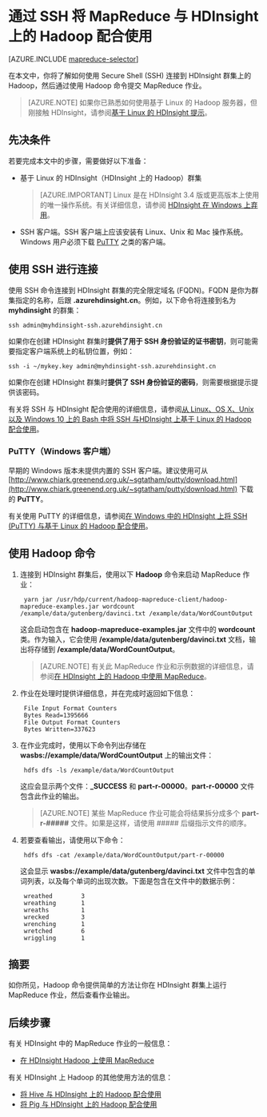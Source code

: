 <properties
    pageTitle="将 MapReduce 和 SSH 连接与 HDInsight 中的 Hadoop 配合使用 | Azure"
    description="了解如何在 HDInsight 上的 Hadoop 中使用 SSH 运行 MapReduce 作业。"
    services="hdinsight"
    documentationcenter=""
    author="Blackmist"
    manager="jhubbard"
    editor="cgronlun"
    tags="azure-portal" />
<tags
    ms.assetid="844678ba-1e1f-4fda-b9ef-34df4035d547"
    ms.service="hdinsight"
    ms.devlang="na"
    ms.topic="article"
    ms.tgt_pltfrm="na"
    ms.workload="big-data"
    ms.date="02/08/2017"
    wacn.date="03/10/2017"
    ms.author="larryfr" />  


# 通过 SSH 将 MapReduce 与 HDInsight 上的 Hadoop 配合使用

[AZURE.INCLUDE [mapreduce-selector](../../includes/hdinsight-selector-use-mapreduce.md)]

在本文中，你将了解如何使用 Secure Shell (SSH) 连接到 HDInsight 群集上的 Hadoop，然后通过使用 Hadoop 命令提交 MapReduce 作业。

> [AZURE.NOTE]
如果你已熟悉如何使用基于 Linux 的 Hadoop 服务器，但刚接触 HDInsight，请参阅[基于 Linux 的 HDInsight 提示](/documentation/articles/hdinsight-hadoop-linux-information/)。

## <a id="prereq"></a>先决条件

若要完成本文中的步骤，需要做好以下准备：

* 基于 Linux 的 HDInsight（HDInsight 上的 Hadoop）群集

    > [AZURE.IMPORTANT]
    Linux 是在 HDInsight 3.4 版或更高版本上使用的唯一操作系统。有关详细信息，请参阅 [HDInsight 在 Windows 上弃用](/documentation/articles/hdinsight-component-versioning/#hdi-version-32-and-33-nearing-deprecation-date)。

* SSH 客户端。SSH 客户端上应该安装有 Linux、Unix 和 Mac 操作系统。Windows 用户必须下载 [PuTTY](http://www.chiark.greenend.org.uk/~sgtatham/putty/download.html) 之类的客户端。

## <a id="ssh"></a>使用 SSH 进行连接

使用 SSH 命令连接到 HDInsight 群集的完全限定域名 (FQDN)。FQDN 是你为群集指定的名称，后跟 **.azurehdinsight.cn**。例如，以下命令将连接到名为 **myhdinsight** 的群集：

    ssh admin@myhdinsight-ssh.azurehdinsight.cn

如果你在创建 HDInsight 群集时**提供了用于 SSH 身份验证的证书密钥**，则可能需要指定客户端系统上的私钥位置，例如：

    ssh -i ~/mykey.key admin@myhdinsight-ssh.azurehdinsight.cn

如果你在创建 HDInsight 群集时**提供了 SSH 身份验证的密码**，则需要根据提示提供该密码。

有关将 SSH 与 HDInsight 配合使用的详细信息，请参阅[从 Linux、OS X、Unix 以及 Windows 10 上的 Bash 中将 SSH 与HDInsight 上基于 Linux 的 Hadoop 配合使用](/documentation/articles/hdinsight-hadoop-linux-use-ssh-unix/)。

### PuTTY（Windows 客户端）

早期的 Windows 版本未提供内置的 SSH 客户端。建议使用可从 [http://www.chiark.greenend.org.uk/~sgtatham/putty/download.html](http://www.chiark.greenend.org.uk/~sgtatham/putty/download.html) 下载的 **PuTTY**。

有关使用 PuTTY 的详细信息，请参阅[在 Windows 中的 HDInsight 上将 SSH (PuTTY) 与基于 Linux 的 Hadoop 配合使用](/documentation/articles/hdinsight-hadoop-linux-use-ssh-windows/)。

## <a id="hadoop"></a>使用 Hadoop 命令

1. 连接到 HDInsight 群集后，使用以下 **Hadoop** 命令来启动 MapReduce 作业：

        yarn jar /usr/hdp/current/hadoop-mapreduce-client/hadoop-mapreduce-examples.jar wordcount /example/data/gutenberg/davinci.txt /example/data/WordCountOutput

    这会启动包含在 **hadoop-mapreduce-examples.jar** 文件中的 **wordcount** 类。作为输入，它会使用 **/example/data/gutenberg/davinci.txt** 文档，输出将存储到 **/example/data/WordCountOutput**。
   
    > [AZURE.NOTE]
    有关此 MapReduce 作业和示例数据的详细信息，请参阅[在 HDInsight 上的 Hadoop 中使用 MapReduce](/documentation/articles/hdinsight-use-mapreduce/)。

2. 作业在处理时提供详细信息，并在完成时返回如下信息：
   
        File Input Format Counters
        Bytes Read=1395666
        File Output Format Counters
        Bytes Written=337623

3. 在作业完成时，使用以下命令列出存储在 **wasbs://example/data/WordCountOutput** 上的输出文件：

        hdfs dfs -ls /example/data/WordCountOutput

    这应会显示两个文件：**\_SUCCESS** 和 **part-r-00000**。**part-r-00000** 文件包含此作业的输出。
   
    > [AZURE.NOTE]
    某些 MapReduce 作业可能会将结果拆分成多个 **part-r-#####** 文件。如果是这样，请使用 ##### 后缀指示文件的顺序。

4. 若要查看输出，请使用以下命令：

        hdfs dfs -cat /example/data/WordCountOutput/part-r-00000

    这会显示 **wasbs://example/data/gutenberg/davinci.txt** 文件中包含的单词列表，以及每个单词的出现次数。下面是包含在文件中的数据示例：
   
        wreathed        3
        wreathing       1
        wreaths         1
        wrecked         3
        wrenching       1
        wretched        6
        wriggling       1

## <a id="summary"></a>摘要

如你所见，Hadoop 命令提供简单的方法让你在 HDInsight 群集上运行 MapReduce 作业，然后查看作业输出。

## <a id="nextsteps"></a>后续步骤

有关 HDInsight 中的 MapReduce 作业的一般信息：

* [在 HDInsight Hadoop 上使用 MapReduce](/documentation/articles/hdinsight-use-mapreduce/)

有关 HDInsight 上 Hadoop 的其他使用方法的信息：

* [将 Hive 与 HDInsight 上的 Hadoop 配合使用](/documentation/articles/hdinsight-use-hive/)
* [将 Pig 与 HDInsight 上的 Hadoop 配合使用](/documentation/articles/hdinsight-use-pig/)

<!---HONumber=Mooncake_0306_2017-->
<!--Update_Description: add information about HDInsight Windows is going to be abandoned-->